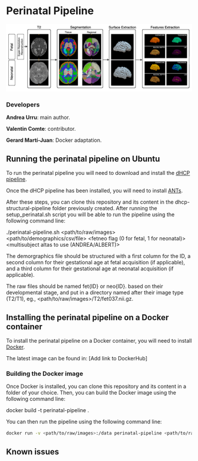 # Perinatal Pipeline

![pipeline image](perinatal-pipeline.png)

### Developers

**Andrea Urru**: main author.

**Valentin Comte**: contributor.

**Gerard Martí-Juan**: Docker adaptation.

## Running the perinatal pipeline on Ubuntu

To run the perinatal pipeline you will need to download and install the [dHCP pipeline](https://github.com/BioMedIA/dhcp-structural-pipeline).

Once the dHCP pipeline has been installed, you will need to install [ANTs](http://stnava.github.io/ANTs/).

After these steps, you can clone this repository and its content in the dhcp-structural-pipeline folder previously created. After running the setup_perinatal.sh script you will be able to run the pipeline using the following command line:

./perinatal-pipeline.sh <path/to/raw/images> <path/to/demographics/csv/file> <fetneo flag (0 for fetal, 1 for neonatal)> <multisubject altas to use (ANDREA/ALBERT)>

The demorgraphics file should be structured with a first column for the ID, a second column for their gestational age at fetal acquisition (if applicable), and a third column for their gestational age at neonatal acquisition (if applicable).

The raw files should be named fet{ID} or neo{ID}. based on their developmental stage, and put in a directory named after their image type (T2/T1), eg., <path/to/raw/images>/T2/fet037.nii.gz.

## Installing the perinatal pipeline on a Docker container

To install the perinatal pipeline on a Docker container, you will need to install [Docker](https://docs.docker.com/install/).

The latest image can be found in:
[Add link to DockerHub]

### Building the Docker image

Once Docker is installed, you can clone this repository and its content in a folder of your choice. Then, you can build the Docker image using the following command line:

docker build -t perinatal-pipeline .

You can then run the pipeline using the following command line:

```bash
docker run -v <path/to/raw/images>:/data perinatal-pipeline <path/to/raw/images> <path/to/demographics/csv/file> <fetneo flag (0 for fetal, 1 for neonatal)> <multisubject altas to use (ANDREA/ALBERT)>
```

## Known issues
